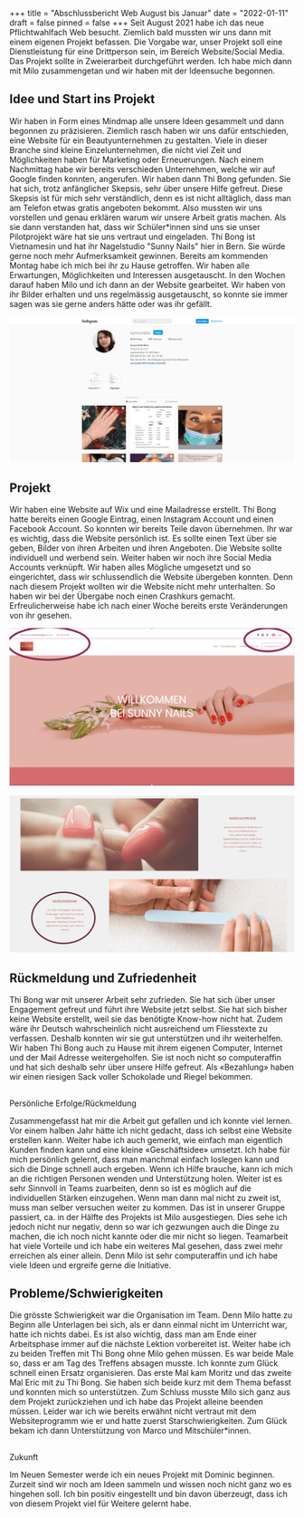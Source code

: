 +++
title = "Abschlussbericht Web August bis Januar"
date = "2022-01-11"
draft = false
pinned = false
+++
Seit August 2021 habe ich das neue Pflichtwahlfach Web besucht. Ziemlich bald mussten wir uns dann mit einem eigenen Projekt befassen. Die Vorgabe war, unser Projekt soll eine Dienstleistung für eine Drittperson sein, im Bereich Website/Social Media. Das Projekt sollte in Zweierarbeit durchgeführt werden. Ich habe mich dann mit Milo zusammengetan und wir haben mit der Ideensuche begonnen. 

## Idee und Start ins Projekt

Wir haben in Form eines Mindmap alle unsere Ideen gesammelt und dann begonnen zu präzisieren. Ziemlich rasch haben wir uns dafür entschieden, eine Website für ein Beautyunternehmen zu gestalten. Viele in dieser Branche sind kleine Einzelunternehmen, die nicht viel Zeit und Möglichkeiten haben für Marketing oder Erneuerungen. Nach einem Nachmittag habe wir bereits verschieden Unternehmen, welche wir auf Google finden konnten, angerufen. 
Wir haben dann Thi Bong gefunden. Sie hat sich, trotz anfänglicher Skepsis, sehr über unsere Hilfe gefreut. Diese Skepsis ist für mich sehr verständlich, denn es ist nicht alltäglich, dass man am Telefon etwas gratis angeboten bekommt. Also mussten wir uns vorstellen und genau erklären warum wir unsere Arbeit gratis machen. Als sie dann verstanden hat, dass wir Schüler*innen sind uns sie unser Pilotprojekt wäre hat sie uns vertraut und eingeladen. Thi Bong ist Vietnamesin und hat ihr  Nagelstudio "Sunny Nails" hier in Bern. Sie würde gerne noch mehr Aufmerksamkeit gewinnen. Bereits am kommenden Montag habe ich mich bei ihr zu Hause getroffen. Wir haben alle Erwartungen, Möglichkeiten und Interessen ausgetauscht. In den Wochen darauf haben Milo und ich dann an der Website gearbeitet. Wir haben von ihr Bilder erhalten und uns regelmässig ausgetauscht, so konnte sie immer sagen was sie gerne anders hätte oder was ihr gefällt.

![Thi Bong hatte hier bereits einen Instagram Account um ihre Arbeiten zu Teilen. Neu hat sie auch ihre Website verlinkt und ihre Follower können mehr über sie erfahren. ](instagramm.png "Thi Bong ")

## Projekt

Wir haben eine Website auf Wix und eine Mailadresse erstellt. Thi Bong hatte bereits einen Google Eintrag, einen Instagram Account und einen Facebook Account. So konnten wir bereits Teile davon übernehmen. 
Ihr war es wichtig, dass die Website persönlich ist. Es sollte einen Text über sie geben, Bilder von ihren Arbeiten und ihren Angeboten. Die Website sollte individuell und werbend sein. Weiter haben wir noch ihre Social Media Accounts verknüpft. 
Wir haben alles Mögliche umgesetzt und so eingerichtet, dass wir schlussendlich die Website übergeben konnten. Denn nach diesem Projekt wollten wir die Website nicht mehr unterhalten. So haben wir bei der Übergabe noch einen Crashkurs gemacht. Erfreulicherweise habe ich nach einer Woche bereits erste Veränderungen von ihr gesehen. 

![Auf jeder Seite kann man ihre Kontaktdaten sehen und direkt auf die Social Media Accounts wechseln. Die Startseite entspricht  ihrer Social identity.](bild-sunnynails-1-.png "Startseite der Website")

![Hier sieht man wie Thi Bong ihre Angebote vermarktet. Sie hat zu allen Dienstleistungen einen kleinen Text um die Arbeit hervorzuheben und zu individualisieren.](unbenannt-1-.png "Angebote ")

## Rückmeldung und Zufriedenheit

Thi Bong war mit unserer Arbeit sehr zufrieden. Sie hat sich über unser Engagement gefreut und führt ihre Website jetzt selbst. Sie hat sich bisher keine Website erstellt, weil sie das benötigte Know-how nicht hat. Zudem wäre ihr Deutsch wahrscheinlich nicht ausreichend um Fliesstexte zu verfassen. Deshalb konnten wir sie gut unterstützen und ihr weiterhelfen. Wir haben Thi Bong auch zu Hause mit ihrem eigenen Computer, Internet und der Mail Adresse weitergeholfen. Sie ist noch nicht so computeraffin und hat sich deshalb sehr über unsere Hilfe gefreut. Als «Bezahlung» haben wir einen riesigen Sack voller Schokolade und Riegel bekommen. 

## 
Persönliche Erfolge/Rückmeldung


Zusammengefasst hat mir die Arbeit gut gefallen und ich konnte viel lernen. Vor einem halben Jahr hätte ich nicht gedacht, dass ich selbst eine Website erstellen kann. Weiter habe ich auch gemerkt, wie einfach man eigentlich Kunden finden kann und eine kleine «Geschäftsidee» umsetzt. Ich habe für mich persönlich gelernt, dass man manchmal einfach loslegen kann und sich die Dinge schnell auch ergeben. Wenn ich Hilfe brauche, kann ich mich an die richtigen Personen wenden und Unterstützung holen. Weiter ist es sehr Sinnvoll in Teams zuarbeiten, denn so ist es möglich auf die individuellen Stärken einzugehen. Wenn man dann mal nicht zu zweit ist, muss man selber versuchen weiter zu kommen. Das ist in unserer Gruppe passiert, ca. in der Hälfte des Projekts ist Milo ausgestiegen. Dies sehe ich jedoch nicht nur negativ, denn so war ich gezwungen auch die Dinge zu machen, die ich noch nicht kannte oder die mir nicht so liegen. Teamarbeit hat viele Vorteile und ich habe ein weiteres Mal gesehen, dass zwei mehr erreichen als einer allein. Denn Milo ist sehr computeraffin und ich habe viele Ideen und ergreife gerne die Initiative. 

## Probleme/Schwierigkeiten


Die grösste Schwierigkeit war die Organisation im Team. Denn Milo hatte zu Beginn alle Unterlagen bei sich, als er dann einmal nicht im Unterricht war, hatte ich nichts dabei. Es ist also wichtig, dass man am Ende einer Arbeitsphase immer auf die nächste Lektion vorbereitet ist. Weiter habe ich zu beiden Treffen mit Thi Bong ohne Milo gehen müssen. Es war beide Male so, dass er am Tag des Treffens absagen musste. Ich konnte zum Glück schnell einen Ersatz organisieren. Das erste Mal kam Moritz und das zweite Mal Eric mit zu Thi Bong. Sie haben sich beide kurz mit dem Thema befasst und konnten mich so unterstützen. Zum Schluss musste Milo sich ganz aus dem Projekt zurückziehen und ich habe das Projekt alleine beenden müssen. Leider war ich wie bereits erwähnt nicht vertraut mit dem Websiteprogramm wie er und hatte zuerst Starschwierigkeiten. Zum Glück bekam ich dann Unterstützung von Marco und Mitschüler*innen. 

## 
Zukunft 


Im Neuen Semester werde ich ein neues Projekt mit Dominic beginnen. Zurzeit sind wir noch am Ideen sammeln und wissen noch nicht ganz wo es hingehen soll. Ich bin positiv eingestellt und bin davon überzeugt, dass ich von diesem Projekt viel für Weitere gelernt habe.